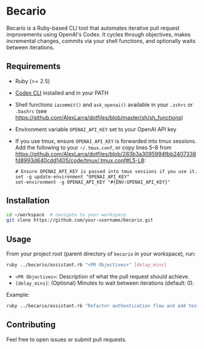  # Becario

 Becario is a Ruby-based CLI tool that automates iterative pull request improvements using OpenAI's Codex. It cycles through objectives, makes incremental changes, commits via your shell functions, and optionally waits between iterations.

 ## Requirements

 - Ruby (>= 2.5)
 - [Codex CLI](https://github.com/openai/codex) installed and in your PATH
 - Shell functions `iacommit()` and `ask_openai()` available in your `.zshrc` or `.bashrc` (see https://github.com/AlexLarra/dotfiles/blob/master/sh/sh_functions)
 - Environment variable `OPENAI_API_KEY` set to your OpenAI API key
 - If you use tmux, ensure `OPENAI_API_KEY` is forwarded into tmux sessions. Add the following to your `~/.tmux.conf`, or copy lines 5–8 from https://github.com/AlexLarra/dotfiles/blob/283b3a3095994fbb2407338fd8993d640cdd1405/code/tmux/.tmux.conf#L5-L8:

   ```tmux
   # Ensure OPENAI_API_KEY is passed into tmux sessions if you use it.
   set -g update-environment "OPENAI_API_KEY"
   set-environment -g OPENAI_API_KEY "#{ENV:OPENAI_API_KEY}"
   ```

 ## Installation

 ```bash
 cd ~/workspace  # navigate to your workspace
 git clone https://github.com/your-username/becario.git
 ```

 ## Usage

 From your project root (parent directory of `becario` in your workspace), run:

 ```bash
 ruby ../becario/assistant.rb "<PR Objectives>" [delay_mins]
 ```

 - `<PR Objectives>`: Description of what the pull request should achieve.
 - `[delay_mins]`: (Optional) Minutes to wait between iterations (default: 0).

 Example:
 ```bash
 ruby ../becario/assistant.rb "Refactor authentication flow and add tests" 10
 ```

 ## Contributing

 Feel free to open issues or submit pull requests.
